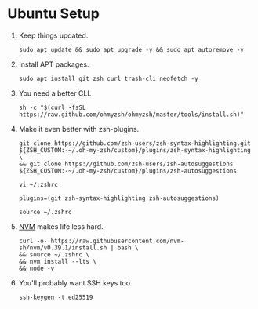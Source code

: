 # Ubuntu Setup
1. Keep things updated. 
    ```
    sudo apt update && sudo apt upgrade -y && sudo apt autoremove -y
    ```
2. Install APT packages.
    ```
    sudo apt install git zsh curl trash-cli neofetch -y
    ```
3. You need a better CLI.
    ```
    sh -c "$(curl -fsSL https://raw.github.com/ohmyzsh/ohmyzsh/master/tools/install.sh)"
    ```
4. Make it even better with zsh-plugins.
    ```
    git clone https://github.com/zsh-users/zsh-syntax-highlighting.git ${ZSH_CUSTOM:-~/.oh-my-zsh/custom}/plugins/zsh-syntax-highlighting \
    && git clone https://github.com/zsh-users/zsh-autosuggestions ${ZSH_CUSTOM:-~/.oh-my-zsh/custom}/plugins/zsh-autosuggestions
    ```
    ```
    vi ~/.zshrc
    ```
    ```
    plugins=(git zsh-syntax-highlighting zsh-autosuggestions)
    ```
    ```
    source ~/.zshrc
    ```
5. [NVM](https://github.com/nvm-sh/nvm#installing-and-updating) makes life less hard.
    ```
    curl -o- https://raw.githubusercontent.com/nvm-sh/nvm/v0.39.1/install.sh | bash \
    && source ~/.zshrc \
    && nvm install --lts \
    && node -v
    ```
6. You'll probably want SSH keys too.
    ```
    ssh-keygen -t ed25519
    ```
